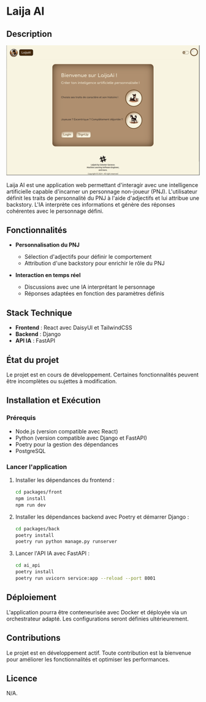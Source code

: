 # Laija AI

## Description

![Home Page](./images/laija-ai.png)

Laija AI est une application web permettant d'interagir avec une intelligence artificielle capable d'incarner un personnage non-joueur (PNJ). L'utilisateur définit les traits de personnalité du PNJ à l'aide d'adjectifs et lui attribue une backstory. L'IA interprète ces informations et génère des réponses cohérentes avec le personnage défini.

## Fonctionnalités

- **Personnalisation du PNJ**
  - Sélection d'adjectifs pour définir le comportement
  - Attribution d'une backstory pour enrichir le rôle du PNJ
  
- **Interaction en temps réel**
  - Discussions avec une IA interprétant le personnage
  - Réponses adaptées en fonction des paramètres définis

## Stack Technique

- **Frontend** : React avec DaisyUI et TailwindCSS
- **Backend** : Django
- **API IA** : FastAPI

## État du projet

Le projet est en cours de développement. Certaines fonctionnalités peuvent être incomplètes ou sujettes à modification.

## Installation et Exécution

### Prérequis

- Node.js (version compatible avec React)
- Python (version compatible avec Django et FastAPI)
- Poetry pour la gestion des dépendances
- PostgreSQL

### Lancer l'application

1. Installer les dépendances du frontend :
   ```sh
   cd packages/front
   npm install
   npm run dev
   ```

2. Installer les dépendances backend avec Poetry et démarrer Django :
   ```sh
   cd packages/back
   poetry install
   poetry run python manage.py runserver
   ```

3. Lancer l'API IA avec FastAPI :
   ```sh
   cd ai_api
   poetry install
   poetry run uvicorn service:app --reload --port 8001
   ```

## Déploiement

L'application pourra être conteneurisée avec Docker et déployée via un orchestrateur adapté. Les configurations seront définies ultérieurement.

## Contributions

Le projet est en développement actif. Toute contribution est la bienvenue pour améliorer les fonctionnalités et optimiser les performances.

## Licence

N/A.

